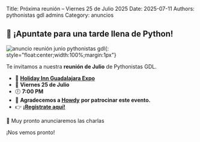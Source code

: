 Title: Próxima reunión – Viernes 25 de Julio 2025
Date: 2025-07-11
Authors: pythonistas gdl admins
Category: anuncios

## 🐍 ¡Apuntate para una tarde llena de Python!

![anuncio reunión junio pythonistas gdl]({static}/images/250625/25062025_anuncio.png){: style="float:center;width:100%;margin:1px"}


Te invitamos a nuestra **reunión de Julio** de Pythonistas GDL.

- 📍 **[Holiday Inn Guadalajara Expo](https://maps.app.goo.gl/Lpa5T4sAwZxyKR1v6)**
- 📅 **Viernes 25 de Julio**
- 🕖 **7:00 PM**
- 🤠 **Agradecemos a [Howdy](https://www.howdylatam.com)** **por patrocinar este evento.**
- 👉 **[¡Regístrate aquí!](https://eventos.pythonistas-gdl.org/signup/3)**

🎤 Muy pronto anunciaremos las charlas  


¡Nos vemos pronto!